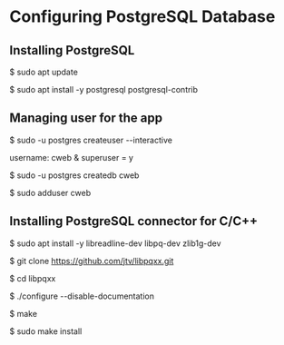 # Configuring PostgreSQL Database

## Installing PostgreSQL

$ sudo apt update

$ sudo apt install -y postgresql postgresql-contrib

## Managing user for the app

$ sudo -u postgres createuser --interactive

username: cweb & superuser = y

$ sudo -u postgres createdb cweb

$ sudo adduser cweb

## Installing PostgreSQL connector for C/C++

$ sudo apt install -y libreadline-dev libpq-dev zlib1g-dev

$ git clone https://github.com/jtv/libpqxx.git

$ cd libpqxx

$ ./configure --disable-documentation

$ make

$ sudo make install